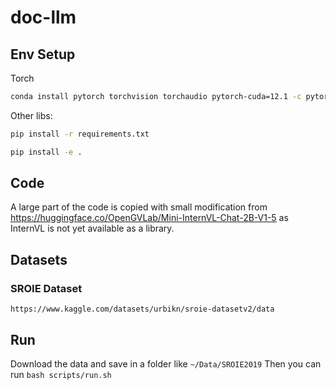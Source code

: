 # doc-llm

## Env Setup

Torch

```bash
conda install pytorch torchvision torchaudio pytorch-cuda=12.1 -c pytorch -c nvidia
```

Other libs:

```bash
pip install -r requirements.txt
```

```bash
pip install -e .
```

## Code

A large part of the code is copied with small modification from https://huggingface.co/OpenGVLab/Mini-InternVL-Chat-2B-V1-5 as InternVL is not yet available as a library.

## Datasets

### SROIE Dataset

```
https://www.kaggle.com/datasets/urbikn/sroie-datasetv2/data
```

## Run

Download the data and save in a folder like `~/Data/SROIE2019`
Then you can run `bash scripts/run.sh`